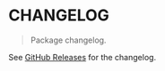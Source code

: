 # CHANGELOG

> Package changelog.

See [GitHub Releases](https://github.com/stdlib-js/assert-is-nonnegative-finite/releases) for the changelog.